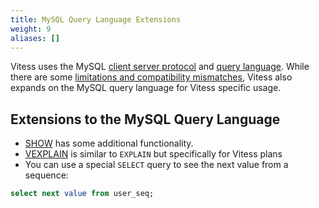 ```yaml
---
title: MySQL Query Language Extensions
weight: 9
aliases: []
---
```


Vitess uses the MySQL [client server protocol](https://dev.mysql.com/doc/internals/en/client-server-protocol.html) and [query language](https://dev.mysql.com/doc/refman/en/language-structure.html). While there are some [limitations and compatibility mismatches](../../compatibility/mysql-compatibility/), Vitess also expands on the MySQL query language for Vitess specific usage.

## Extensions to the MySQL Query Language

* [SHOW](../show) has some additional functionality.
* [VEXPLAIN](../../../user-guides/sql/explain-format-vtexplain) is similar to `EXPLAIN` but specifically for Vitess plans
* You can use a special `SELECT` query to see the next value from a sequence:

```sql
select next value from user_seq;
```
